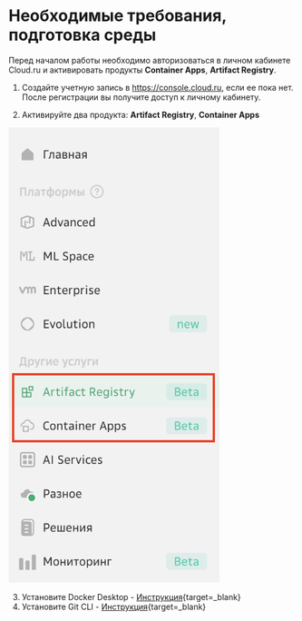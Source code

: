 # Необходимые требования, подготовка среды

Перед началом работы необходимо авторизоваться в личном кабинете Cloud.ru и активировать продукты **Container Apps**, **Artifact Registry**.

1. Создайте учетную запись в https://console.cloud.ru, если ее пока нет. После регистрации вы получите доступ к личному кабинету.

2. Активируйте два продукта: **Artifact Registry**, **Container Apps**

![beta products](images/beta1.png)

3. Установите Docker Desktop -  [Инструкция](https://docs.docker.com/desktop/install/){target=_blank}
4. Установите Git CLI - [Инструкция](https://git-scm.com){target=_blank}